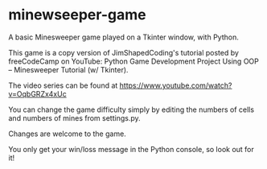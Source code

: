 # minewseeper-game
A basic Minesweeper game played on a Tkinter window, with Python.

This game is a copy version of JimShapedCoding's tutorial posted by freeCodeCamp on YouTube: Python Game Development Project Using OOP – Minesweeper Tutorial (w/ Tkinter).

The video series can be found at https://www.youtube.com/watch?v=OqbGRZx4xUc

You can change the game difficulty simply by editing the numbers of cells and numbers of mines from settings.py.

Changes are welcome to the game.

You only get your win/loss message in the Python console, so look out for it!
